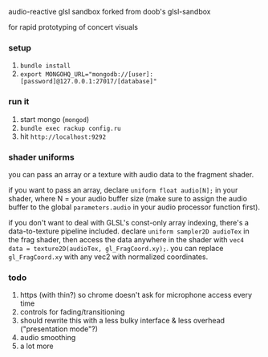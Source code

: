 audio-reactive glsl sandbox forked from doob's glsl-sandbox

for rapid prototyping of concert visuals

### setup

1. `bundle install`
2. `export MONGOHQ_URL="mongodb://[user]:[password]@127.0.0.1:27017/[database]"`

### run it

1. start mongo (`mongod`)
2. `bundle exec rackup config.ru`
3. hit `http://localhost:9292`

### shader uniforms

you can pass an array or a texture with audio data to the fragment shader.

if you want to pass an array, declare `uniform float audio[N];` in 
your shader, where N = your audio buffer size (make sure to assign the audio buffer 
to the global `parameters.audio` in your audio processor function first). 

if you don't want to deal with GLSL's const-only array indexing, there's a data-to-texture
pipeline included. declare `uniform sampler2D audioTex` in the frag shader, then access
the data anywhere in the shader with `vec4 data = texture2D(audioTex, gl_FragCoord.xy);`.
you can replace `gl_FragCoord.xy` with any vec2 with normalized coordinates.

### todo

1. https (with thin?) so chrome doesn't ask for microphone access every time
2. controls for fading/transitioning
3. should rewrite this with a less bulky interface & less overhead ("presentation mode"?)
4. audio smoothing
5. a lot more